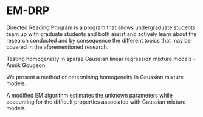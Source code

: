# EM-DRP

Directed Reading Program is a program that allows undergraduate students team up with graduate students and both assist and actively learn about the research conducted and by consequence the different topics that may be covered in the aforementioned research.


Testing homogeneity in sparse Gaussian
linear regression mixture models - Annik Gougeon

We present a method of determining homogeneity in Gaussian mixture models. 

A modified EM algorithm estimates the unknown parameters while
accounting for the difficult properties associated with Gaussian mixture models.

